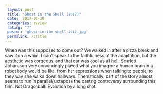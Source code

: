 ```yaml
---
 layout: post
 title: "Ghost in the Shell (2017)"
 date:  2017-03-30
 categories: review 
 rating: "7"
 poster: "ghost-in-the-shell-2017.jpg"
 permalink: /:title
---
```



When was this supposed​ to come out? We walked in after a pizza break and saw it on a whim. I can't speak to the faithfulness of the adaptation, but the aesthetic was gorgeous, and that car was cool as all hell. Scarlett Johansson very convincingly played what you imagine a human brain in a robot body would be like, from her expressions when talking to people, to they way she walks down hallways. Thematically, part of the story almost seems to run in parallel/juxtapose the casting controversy surrounding this film. Not Dragonball: Evolution by a long shot.
